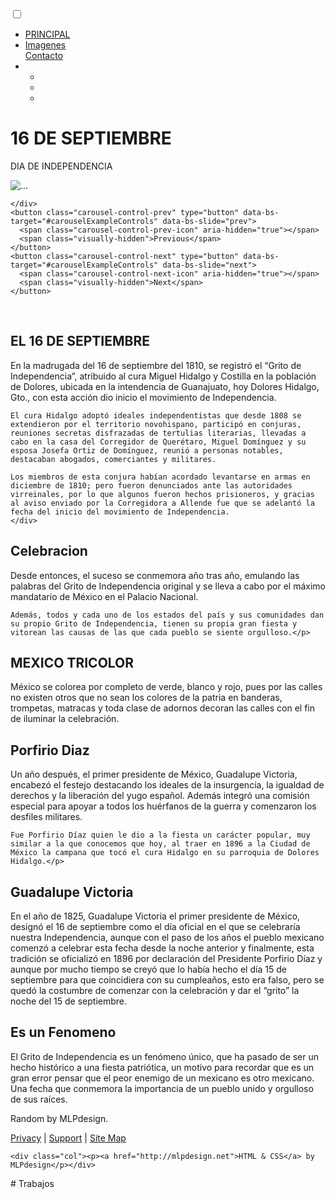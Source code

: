 <!DOCTYPE html>
<html lang="en">
<head>
<meta charset="utf-8">
<meta http-equiv="X-UA-Compatible" content="IE=edge">
<title> 16 DE SEPTIEMBRE
</title>
<meta name="viewport" content="width=device-width, initial-scale=1">
<meta name="Description" lang="en" content="open source html and css template">
<meta name="author" content="mlp design">
<meta name="robots" content="index, follow">
<link rel="stylesheet" href="styles.css">
<link rel="stylesheet" href="slidy.css">
</head>
<body>
<div id="menu">
<nav>
<input type="checkbox" id="show-menu" role="button">
<label for="show-menu" class="open"><span class="fa fa-bars"></span></label>
<label for="show-menu" class="close"><span class="fa fa-times"></span></label>
<ul id="topnav">  
<li><a href="#">PRINCIPAL</a></li>
<li><a href="#">Imagenes</a></li>
<a class="nav-link" href="file:///C:/Users/Equipo%20095/Documents/16DESEP/contacto.html">Contacto</a>

<li>
	<ul>
	<li><a href="#"><i class="fa fa-facebook"></i></a></li>
	<li><a href="#"><i class="fa fa-instagram"></i></a></li>
	<li><a href="#"><i class="fa fa-twitter"></i></a></li>
	</ul>

</li>
</ul>

</nav>
</div>
<div id="container">
<div id="pageheader">
<h1>     16 DE SEPTIEMBRE</h1>
<p>DIA DE INDEPENDENCIA</p>
</div>
<div id="carouselExampleControls" class="carousel slide" data-bs-ride="carousel">
	<div class="carousel-inner">
	  <div class="carousel-item active">
		<img src="GRITO.jpg" class="d-block w-50" alt="...">
	  </div>
	 
	</div>
	<button class="carousel-control-prev" type="button" data-bs-target="#carouselExampleControls" data-bs-slide="prev">
	  <span class="carousel-control-prev-icon" aria-hidden="true"></span>
	  <span class="visually-hidden">Previous</span>
	</button>
	<button class="carousel-control-next" type="button" data-bs-target="#carouselExampleControls" data-bs-slide="next">
	  <span class="carousel-control-next-icon" aria-hidden="true"></span>
	  <span class="visually-hidden">Next</span>
	</button>
  </div>
<div class="section">
<div class="pageitem">
<div id="slider">
<figure>
<img src="http://lorempixel.com/g/680/300/people/1" alt>
<img src="http://lorempixel.com/g/680/300/nature/1" alt>
<img src="http://lorempixel.com/g/680/300/city/1" alt>
<img src="http://lorempixel.com/g/680/300/people/1" alt> <!-- note 1st image is also the last -->
</figure>
</div>
</div>
</div>

<div class="section">
<div class="pageitem">
<div class="col">
<h2>EL 16 DE SEPTIEMBRE</h2>
<p>En la madrugada del 16 de septiembre del 1810, se registró el “Grito de Independencia”, atribuido al cura Miguel Hidalgo y Costilla en la población de Dolores, ubicada en la intendencia de Guanajuato, hoy Dolores Hidalgo, Gto., con esta acción dio inicio el movimiento de Independencia.

	El cura Hidalgo adoptó ideales independentistas que desde 1808 se extendieron por el territorio novohispano, participó en conjuras, reuniones secretas disfrazadas de tertulias literarias, llevadas a cabo en la casa del Corregidor de Querétaro, Miguel Domínguez y su esposa Josefa Ortiz de Domínguez, reunió a personas notables, destacaban abogados, comerciantes y militares.
	
	Los miembros de esta conjura habían acordado levantarse en armas en diciembre de 1810; pero fueron denunciados ante las autoridades virreinales, por lo que algunos fueron hechos prisioneros, y gracias al aviso enviado por la Corregidora a Allende fue que se adelantó la fecha del inicio del movimiento de Independencia.
	</div>
<div class="col">
<h2>Celebracion</h2>
<p>Desde entonces, el suceso se conmemora año tras año, emulando las palabras del Grito de Independencia original y se lleva a cabo por el máximo mandatario de México en el Palacio Nacional. 

	Además, todos y cada uno de los estados del país y sus comunidades dan su propio Grito de Independencia, tienen su propia gran fiesta y vitorean las causas de las que cada pueblo se siente orgulloso.</p>
</div>
</div>
</div>

<div class="section">
<div class="pageitem">
<h2>MEXICO TRICOLOR</h2>
<p>México se colorea por completo de verde, blanco y rojo, pues por las calles no existen otros que no sean los colores de la patria en banderas, trompetas, matracas y toda clase de adornos decoran las calles con el fin de iluminar la celebración. </p><p></p>
</div>
</div>

<div class="section">
<div class="pageitem">
<div class="col">
<h2>Porfirio Diaz</h2>
<p> Un año después, el primer presidente de México, Guadalupe Victoria, encabezó el festejo destacando los ideales de la insurgencia, la igualdad de derechos y la liberación del yugo español. Además integró una comisión especial para apoyar a todos los huérfanos de la guerra y comenzaron los desfiles militares.

 	Fue Porfirio Díaz quien le dio a la fiesta un carácter popular, muy similar a la que conocemos que hoy, al traer en 1896 a la Ciudad de México la campana que tocó el cura Hidalgo en su parroquia de Dolores Hidalgo.</p>
</div>
<div class="col">
<h2>Guadalupe Victoria</h2>
<p> En el año de 1825, Guadalupe Victoria el primer presidente de México, designó el 16 de septiembre como el día oficial en el que se celebraría nuestra Independencia, aunque con el paso de los años el pueblo mexicano comenzó a celebrar esta fecha desde la noche anterior y finalmente, esta tradición se oficializó en 1896 por declaración del Presidente Porfirio Díaz y aunque por mucho tiempo se creyó que lo había hecho el día 15 de septiembre para que coincidiera con su cumpleaños, esto era falso, pero se quedó la costumbre de comenzar con la celebración y dar el “grito” la noche del 15 de septiembre.</p>
</div>
<div class="col">

<h2>Es un Fenomeno</h2>
<p>El Grito de Independencia es un fenómeno único, que ha pasado de ser un hecho histórico a una fiesta patriótica, un motivo para recordar que es un gran error pensar que el peor enemigo de un mexicano es otro mexicano. Una fecha que conmemora la importancia de un pueblo unido y orgulloso de sus raíces. </p>
</div>
</div>

<!-- footer items go here
<div class="section">
<div id="footer">

</div>
</div>
-->

<div class="section">
<div id="credits">
    <div class="col"><p>Random by MLPdesign.</p></div>
    <div class="col"><p><a href="#">Privacy</a> | <a href="#">Support</a> | <a href="#">Site Map</a></p></div>

<!-- This part has to be kept intact under the CC-NC Licence -->
    <div class="col"><p><a href="http://mlpdesign.net">HTML & CSS</a> by MLPdesign</p></div>
<!-- CC-NC Licence credit ends here -->

</div>
</div>

</div>
</body>
</html># Trabajos
